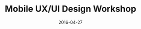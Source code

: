 ---
layout:   post
type:     talk
title:    "Mobile UX/UI Design Workshop"
date:     2016-04-27
thumb:    aiga.png
hero:     false
external: https://youtu.be/CVnsXxQaEA4
---